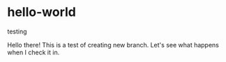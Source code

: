 # hello-world
testing

Hello there! This is a test of creating new branch. Let's see what happens when I check it in.

